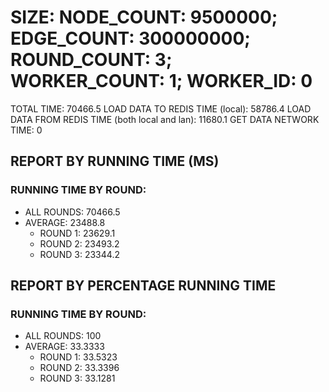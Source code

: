 
# SIZE: NODE_COUNT: 9500000; EDGE_COUNT: 300000000; ROUND_COUNT: 3; WORKER_COUNT: 1; WORKER_ID: 0
 TOTAL TIME: 70466.5
 LOAD DATA TO REDIS TIME (local): 58786.4
 LOAD DATA FROM REDIS TIME (both local and lan): 11680.1
 GET DATA NETWORK TIME: 0

## REPORT BY RUNNING TIME (MS)

 ### RUNNING TIME BY ROUND:

  + ALL ROUNDS: 70466.5
  + AVERAGE: 23488.8
     + ROUND 1: 23629.1
     + ROUND 2: 23493.2
     + ROUND 3: 23344.2

## REPORT BY PERCENTAGE RUNNING TIME

 ### RUNNING TIME BY ROUND:

  + ALL ROUNDS: 100
  + AVERAGE: 33.3333
     + ROUND 1: 33.5323
     + ROUND 2: 33.3396
     + ROUND 3: 33.1281

